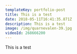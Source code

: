 ```yaml
---
templateKey: portfolio-post
title: This is a test
date: 2018-05-11T16:41:35.871Z
description: This is a test
image: /img/quarnevalen-39.jpg
videoId: 268666200
---
```

This is a test
